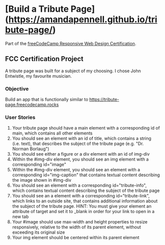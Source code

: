 # [Build a Tribute Page] (https://amandapennell.github.io/tribute-page/)
Part of the [freeCodeCamp Responsive Web Design Certification](https://www.freecodecamp.org/learn/2022/responsive-web-design/).

## FCC Certification Project
A tribute page was built for a subject of my choosing. I chose John Entwistle, my favourite musician.

### Objective
Build an app that is functionally similar to https://tribute-page.freecodecamp.rocks

### User Stories
1. Your tribute page should have a main element with a corresponding id of main, which contains all other elements
2. You should see an element with an id of title, which contains a string (i.e. text), that describes the subject of the tribute page (e.g. "Dr. Norman Borlaug")
3. You should see either a figure or a div element with an id of img-div
4. Within the #img-div element, you should see an img element with a corresponding id="image"
5. Within the #img-div element, you should see an element with a corresponding id="img-caption" that contains textual content describing the image shown in #img-div
6. You should see an element with a corresponding id="tribute-info", which contains textual content describing the subject of the tribute page
7. You should see an a element with a corresponding id="tribute-link", which links to an outside site, that contains additional information about the subject of the tribute page. HINT: You must give your element an attribute of target and set it to _blank in order for your link to open in a new tab
8. Your #image should use max-width and height properties to resize responsively, relative to the width of its parent element, without exceeding its original size
9. Your img element should be centered within its parent element
